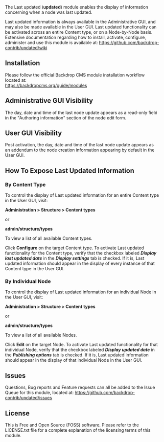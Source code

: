 The Last updated (**updated**) module enables the display of information concerning when a node was last updated.

Last updated information is always available in the Administrative GUI, and may also be made available in the User GUI.  Last updated functionality can be activated across an entire Content type, or on a Node-by-Node basis.  Extensive documentation regarding how to install, activate, configure, administer and use this module is available at:
https://github.com/backdrop-contrib/updated/wiki


## Installation
Please follow the official Backdrop CMS module installation workflow located at:  
https://backdropcms.org/guide/modules

## Administrative GUI Visibility
The day, date and time of the last node update appears as a read-only field in the "Authoring information" section of the node edit form.

## User GUI Visibility
Post activation, the day, date and time of the last node update appears as an addendum to the node creation information appearing by default in the User GUI.

## How To Expose Last Updated Information

### By Content Type
To control the display of Last updated information for an entire Content type in the User GUI, visit:

**Administration > Structure > Content types**

or 

**admin/structure/types**

To view a list of all available Content types.

Click **Configure** on the target Content type.  To activate Last updated functionality for the Content type, verify that the checkbox labeled ***Display last updated date*** in the ***Display settings*** tab is checked.  If it is, Last updated information should appear in the display of every instance of that Content type in the User GUI.

### By Individual Node
To control the display of Last updated information for an individual Node in the User GUI, visit:

**Administration > Structure > Content types**

or

**admin/structure/types**

To view a list of all available Nodes.  

Click **Edit** on the target Node.  To activate Last updated functionality for that individual Node, verify that the checkbox labeled ***Display updated date*** in the ***Publishing options*** tab is checked.  If it is, Last updated information should appear in the display of that individual Node in the User GUI.

## Issues
Questions, Bug reports and Feature requests can all be added to the Issue Queue for this module, located at:
https://github.com/backdrop-contrib/updated/issues

## License
This is Free and Open Source (FOSS) software.  Please refer to the LICENSE.txt file for a complete explanation of the licensing terms of this module.
